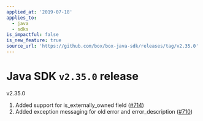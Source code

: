 ```yaml
---
applied_at: '2019-07-18'
applies_to:
  - java
  - sdks
is_impactful: false
is_new_feature: true
source_url: 'https://github.com/box/box-java-sdk/releases/tag/v2.35.0'
---
```


# Java SDK `v2.35.0` release

v2.35.0
1. Added support for is_externally_owned field ([#714](https://github.com/box/box-java-sdk/pull/714))
2. Added exception messaging for old error and error_description ([#710](https://github.com/box/box-java-sdk/pull/710))